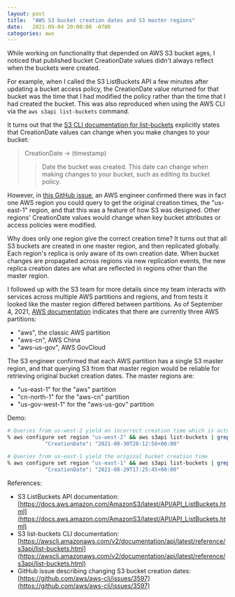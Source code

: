 ```yaml
---
layout: post
title:  "AWS S3 bucket creation dates and S3 master regions"
date:   2021-09-04 20:00:00 -0700
categories: aws
---
```


While working on functionality that depended on AWS S3 bucket ages, I noticed that published bucket CreationDate values didn't always reflect when the buckets were created.

For example, when I called the S3 ListBuckets API a few minutes after updating a bucket access policy, the CreationDate value returned for that bucket was the time that I had modified the policy rather than the time that I had created the bucket.  This was also reproduced when using the AWS CLI via the `aws s3api list-buckets` command.

It turns out that the [S3 CLI documentation for list-buckets](https://awscli.amazonaws.com/v2/documentation/api/latest/reference/s3api/list-buckets.html) explicitly states that CreationDate values can change when you make changes to your bucket:

> CreationDate -> (timestamp)
>
> > Date the bucket was created. This date can change when making changes to your bucket, such as editing its bucket policy.

However, in [this GitHub issue](https://github.com/aws/aws-cli/issues/3597), an AWS engineer confirmed there was in fact one AWS region you could query to get the original creation times, the "us-east-1" region, and that this was a feature of how S3 was designed.  Other regions' CreationDate values would change when key bucket attributes or access policies were modified.

Why does only one region give the correct creation time? It turns out that all S3 buckets are created in one master region, and then replicated globally.  Each region's replica is only aware of its own creation date.  When bucket changes are propagated across regions via new replication events, the new replica creation dates are what are reflected in regions other than the master region.

I followed up with the S3 team for more details since my team interacts with services across multiple AWS partitions and regions, and from tests it looked like the master region differed between partitions.  As of September 4, 2021, [AWS documentation](https://docs.aws.amazon.com/sdk-for-ruby/v2/api/Aws/Partitions.html) indicates that there are currently three AWS partitions:

* "aws", the classic AWS partition
* "aws-cn", AWS China
* "aws-us-gov", AWS GovCloud

The S3 engineer confirmed that each AWS partition has a single S3 master region, and that querying S3 from that master region would be reliable for retrieving original bucket creation dates.  The master regions are:

* "us-east-1" for the "aws" partition
* "cn-north-1" for the "aws-cn" partition
* "us-gov-west-1" for the "aws-us-gov" partition

Demo:

```sh
# Queries from us-west-2 yield an incorrect creation time which is actually the time when the bucket policy was updated.
% aws configure set region "us-west-2" && aws s3api list-buckets | grep -A 1 "masayson-creation-date-test-20210829-1725" | grep CreationDate
            "CreationDate": "2021-08-30T20:12:58+00:00"

# Queries from us-east-1 yield the original bucket creation time
% aws configure set region "us-east-1" && aws s3api list-buckets | grep -A 1 "masayson-creation-date-test-20210829-1725" | grep CreationDate
            "CreationDate": "2021-08-29T17:25:45+00:00"
```

References:
* S3 ListBuckets API documentation: [https://docs.aws.amazon.com/AmazonS3/latest/API/API_ListBuckets.html](https://docs.aws.amazon.com/AmazonS3/latest/API/API_ListBuckets.html)
* S3 list-buckets CLI documentation: [https://awscli.amazonaws.com/v2/documentation/api/latest/reference/s3api/list-buckets.html](https://awscli.amazonaws.com/v2/documentation/api/latest/reference/s3api/list-buckets.html)
* GitHub issue describing changing S3 bucket creation dates: [https://github.com/aws/aws-cli/issues/3597](https://github.com/aws/aws-cli/issues/3597)
